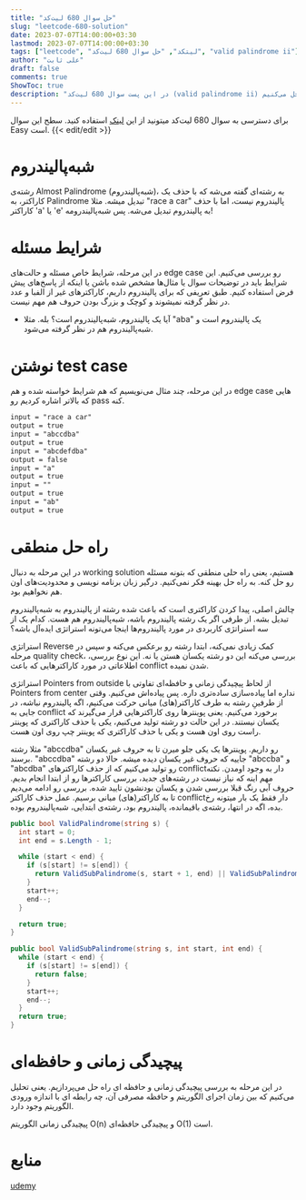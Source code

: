 ```yaml
---
title: "حل سوال 680 لیت‌کد"
slug: "leetcode-680-solution"
date: 2023-07-07T14:00:00+03:30
lastmod: 2023-07-07T14:00:00+03:30
tags: ["leetcode", "لیتکد", "حل سوال 680 لیت‌کد", "valid palindrome ii"]
author: "علی ثابت"
draft: false
comments: true
ShowToc: true
description: "در این پست سوال 680 لیت‌کد (valid palindrome ii) رو حل می‌کنیم"
---
```

برای دسترسی به سوال 680 لیت‌کد میتونید از این [لینک](https://leetcode.com/problems/valid-palindrome-ii/) استفاده کنید. سطح این سوال Easy است.
{{< edit/edit >}}
# شبه‌پالیندروم

رشته‌ی Almost Palindrome (شبه‌پالیندروم)، به رشته‌ای گفته می‌شه که با حذف یک کاراکتر، به Palindrome تبدیل میشه. مثلا "race a car" پالیندروم نیست، اما با حذف کاراکتر 'a' یا 'e' به پالیندروم تبدیل می‌شه. پس شبه‌پالیندرومه!

# شرایط مسئله

در این مرحله، شرایط خاص مسئله و حالت‌های edge case رو بررسی می‌کنیم. این شرایط باید در توضیحات سوال یا مثال‌ها مشخص شده باشن یا اینکه از پاسخ‌های پیش فرض استفاده کنیم. طبق تعریفی که برای پالیندروم داریم، کاراکترهای غیر از الفبا و عدد در نظر گرفته نمی‍شوند و کوچک و بزرگ بودن حروف هم مهم نیست.

*   آیا یک پالیندروم، شبه‌پالیندروم است؟ بله. مثلا "aba" یک پالیندروم است و شبه‌پالیندروم هم در نظر گرفته می‌شود.

# نوشتن test case

در این مرحله، چند مثال می‌نویسیم که هم شرایط خواسته شده و هم edge case هایی که بالاتر اشاره کردیم رو pass کنه.

```txt
input = "race a car"
output = true
input = "abccdba"
output = true
input = "abcdefdba"
output = false
input = "a"
output = true
input = ""
output = true
input = "ab"
output = true
```

# راه حل منطقی

در این مرحله به دنبال working solution هستیم، یعنی راه حلی منطقی که بتونه مسئله رو حل کنه. به راه حل بهینه فکر نمی‌کنیم. درگیر زبان برنامه نویسی و محدودیت‌های اون هم نخواهیم بود.

چالش اصلی، پیدا کردن کاراکتری است که باعث شده رشته از پالیندروم به شبه‌پالیندروم تبدیل بشه. از طرفی اگر یک رشته پالیندروم باشه، شبه‌پالیندروم هم هست. کدام یک از سه استراتژی کاربردی در مورد پالیندروم‌ها اینجا می‌تونه استراتژی ایده‌آل باشه؟

استراتژی Reverse کمک زیادی نمی‌کنه، ابتدا رشته رو برعکس می‌کنه و سپس در مرحله quality check، بررسی می‌کنه این دو رشته یکسان هستن یا نه. این نوع بررسی، اطلاعاتی در مورد کاراکترهایی که باعث conflict شدن نمیده.

استراتژی Pointers from outside از لحاظ پیچیدگی زمانی و حافظه‌ای تفاوتی با Pointers from center نداره اما پیاد‌ه‌سازی ساده‌تری داره. پس پیاده‌اش می‌کنیم. وقتی از طرفینِ رشته به طرف کاراکتر(های) میانی حرکت می‌کنیم، اگه پالیندروم نباشه، در جایی به conflict برخورد می‌کنیم. یعنی پوینترها روی کاراکترهایی قرار می‌گیرند که یکسان نیستند. در این حالت دو رشته تولید می‌کنیم، یکی با حذف کاراکتری که پوینتر راست روی اون هست و یکی با حذف کاراکتری که پوینتر چپ روی اون هست.

مثلا رشته "abccdba" رو داریم. پوینترها یک یکی جلو میرن تا به حروف غیر یکسان برسند. "abccdba" جاییه که حروف غیر یکسان دیده میشه. حالا دو رشته "abccba" و "abcdba" رو تولید می‌کنیم که از حذف کاراکترهای conflict‌دار به وجود اومدن. نکته مهم اینه که نیاز نیست در رشته‌های جدید، بررسی کاراکترها رو از ابتدا انجام بدیم. حروف آبی رنگ قبلا بررسی شدن و یکسان بودنشون تایید شده. بررسی رو ادامه می‌دیم تا به کاراکتر(های) میانی برسیم. عمل حذف کاراکتر conflict‌دار فقط یک بار میتونه رخ بده، اگه در انتها، رشته‌ی باقیمانده، پالیندروم بود، رشته‌ی ابتدایی، شبه‌پالیندروم بوده.

```csharp
public bool ValidPalindrome(string s) {
  int start = 0;
  int end = s.Length - 1;

  while (start < end) {
    if (s[start] != s[end]) {
      return ValidSubPalindrome(s, start + 1, end) || ValidSubPalindrome(s, start, end - 1);
    }
    start++;
    end--;
  }

  return true;
}

public bool ValidSubPalindrome(string s, int start, int end) {
  while (start < end) {
    if (s[start] != s[end]) {
      return false;
    }
    start++;
    end--;
  }
  return true;
}
```

# پیچیدگی زمانی و حافظه‌ای

در این مرحله به بررسی پیچیدگی زمانی و حافظه ای راه حل می‌پردازیم. یعنی تحلیل می‌کنیم که بین زمان اجرای الگوریتم و حافظه مصرفی آن، چه رابطه ای با اندازه ورودی الگوریتم وجود دارد.

پیچیدگی زمانی الگوریتم O(n) و پیچیدگی حافظه‌ای O(1) است.

# منابع
[udemy](https://www.udemy.com/course/master-the-coding-interview-big-tech-faang-interviews/)